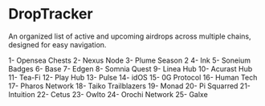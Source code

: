 # DropTracker
An organized list of active and upcoming airdrops across multiple chains, designed for easy navigation.

1- Opensea Chests
2- Nexus Node
3- Plume Season 2
4- Ink 
5- Soneium Badges
6- Base 
7- Edgen 
8- Somnia Quest
9- Linea Hub
10- Acurast Hub
11- Tea-Fi
12- Play Hub
13- Pulse 
14- idOS
15- 0G Protocol
16- Human Tech
17- Pharos Network
18- Taiko Trailblazers
19- Monad
20- Pi Squarred
21- Intuition
22- Cetus
23- Owlto
24- Orochi Network
25- Galxe
